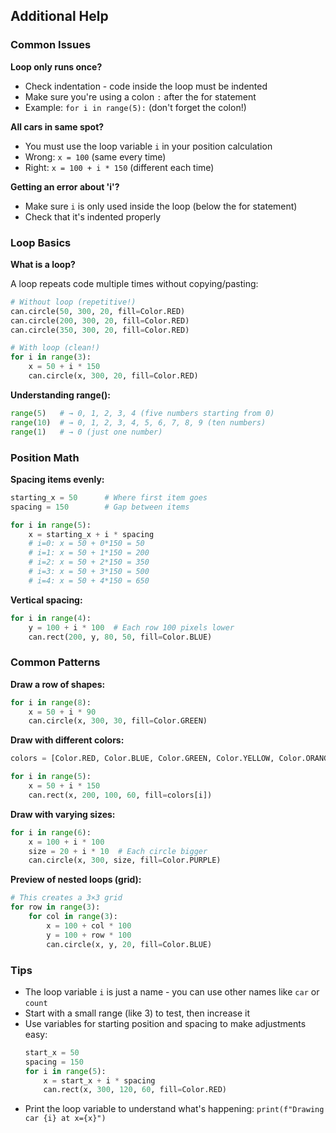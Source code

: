 ## Additional Help

### Common Issues

**Loop only runs once?**

- Check indentation - code inside the loop must be indented
- Make sure you're using a colon `:` after the for statement
- Example: `for i in range(5):` (don't forget the colon!)

**All cars in same spot?**

- You must use the loop variable `i` in your position calculation
- Wrong: `x = 100` (same every time)
- Right: `x = 100 + i * 150` (different each time)

**Getting an error about 'i'?**

- Make sure `i` is only used inside the loop (below the for statement)
- Check that it's indented properly

### Loop Basics

**What is a loop?**

A loop repeats code multiple times without copying/pasting:

```python
# Without loop (repetitive!)
can.circle(50, 300, 20, fill=Color.RED)
can.circle(200, 300, 20, fill=Color.RED)
can.circle(350, 300, 20, fill=Color.RED)

# With loop (clean!)
for i in range(3):
    x = 50 + i * 150
    can.circle(x, 300, 20, fill=Color.RED)
```

**Understanding range():**

```python
range(5)   # → 0, 1, 2, 3, 4 (five numbers starting from 0)
range(10)  # → 0, 1, 2, 3, 4, 5, 6, 7, 8, 9 (ten numbers)
range(1)   # → 0 (just one number)
```

### Position Math

**Spacing items evenly:**

```python
starting_x = 50      # Where first item goes
spacing = 150        # Gap between items

for i in range(5):
    x = starting_x + i * spacing
    # i=0: x = 50 + 0*150 = 50
    # i=1: x = 50 + 1*150 = 200
    # i=2: x = 50 + 2*150 = 350
    # i=3: x = 50 + 3*150 = 500
    # i=4: x = 50 + 4*150 = 650
```

**Vertical spacing:**

```python
for i in range(4):
    y = 100 + i * 100  # Each row 100 pixels lower
    can.rect(200, y, 80, 50, fill=Color.BLUE)
```

### Common Patterns

**Draw a row of shapes:**

```python
for i in range(8):
    x = 50 + i * 90
    can.circle(x, 300, 30, fill=Color.GREEN)
```

**Draw with different colors:**

```python
colors = [Color.RED, Color.BLUE, Color.GREEN, Color.YELLOW, Color.ORANGE]

for i in range(5):
    x = 50 + i * 150
    can.rect(x, 200, 100, 60, fill=colors[i])
```

**Draw with varying sizes:**

```python
for i in range(6):
    x = 100 + i * 100
    size = 20 + i * 10  # Each circle bigger
    can.circle(x, 300, size, fill=Color.PURPLE)
```

**Preview of nested loops (grid):**

```python
# This creates a 3×3 grid
for row in range(3):
    for col in range(3):
        x = 100 + col * 100
        y = 100 + row * 100
        can.circle(x, y, 20, fill=Color.BLUE)
```

### Tips

- The loop variable `i` is just a name - you can use other names like `car` or `count`
- Start with a small range (like 3) to test, then increase it
- Use variables for starting position and spacing to make adjustments easy:
  ```python
  start_x = 50
  spacing = 150
  for i in range(5):
      x = start_x + i * spacing
      can.rect(x, 300, 120, 60, fill=Color.RED)
  ```
- Print the loop variable to understand what's happening: `print(f"Drawing car {i} at x={x}")`

